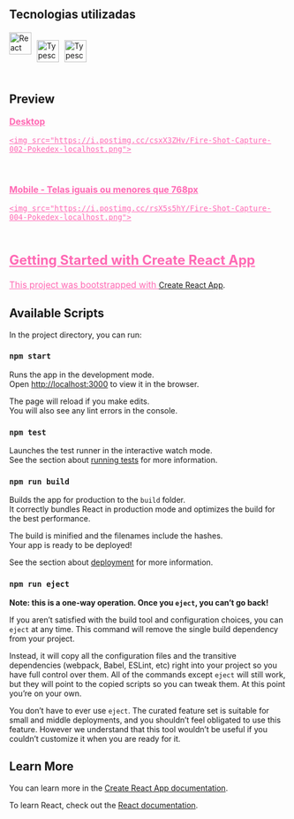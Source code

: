 
<h2 style="margin-bottom: 20px">Tecnologias utilizadas</h2>

<section style="display: inline-flex; margin-bottom: 20px; gap: 10px;">
  <img 
    align="center" 
    alt="React" 
    height="40" 
    width="40" 
    src="https://img.icons8.com/external-tal-revivo-color-tal-revivo/512/external-react-a-javascript-library-for-building-user-interfaces-logo-color-tal-revivo.png"
  />

  <img 
    align="center" 
    alt="Typescript" 
    height="40" 
    width="40" 
    src="https://img.icons8.com/color/512/typescript.png"
  />

  <img 
    align="center"
    alt="Typescript" 
    height="40" 
    width="40"
    src="https://img.icons8.com/color/512/sass.png"
  />
</section>

<section>
  <h2 style="margin-top:20px">Preview</h2>
  <a 
    href="https://pokedex-seven-jade.vercel.app/"
    style="color: hotpink; font-size: 16px;
  >Demo</a>

  <figure  style="margin: 55px 0;">
    <figcaption style="font-weight: bold; margin-bottom: 10px;">Desktop</figcaption>

    <img src="https://i.postimg.cc/csxX3ZHv/Fire-Shot-Capture-002-Pokedex-localhost.png">

  </figure>

  <figure style="margin: 55px 0;">
    <figcaption style="font-weight: bold;"
    >Mobile - Telas iguais ou menores que 768px</figcaption>

    <img src="https://i.postimg.cc/rsX5s5hY/Fire-Shot-Capture-004-Pokedex-localhost.png">
    
  </figure>
</section>


<h2> Getting Started with Create React App</h2>

This project was bootstrapped with [Create React App](https://github.com/facebook/create-react-app).

## Available Scripts

In the project directory, you can run:

### `npm start`

Runs the app in the development mode.\
Open [http://localhost:3000](http://localhost:3000) to view it in the browser.

The page will reload if you make edits.\
You will also see any lint errors in the console.

### `npm test`

Launches the test runner in the interactive watch mode.\
See the section about [running tests](https://facebook.github.io/create-react-app/docs/running-tests) for more information.

### `npm run build`

Builds the app for production to the `build` folder.\
It correctly bundles React in production mode and optimizes the build for the best performance.

The build is minified and the filenames include the hashes.\
Your app is ready to be deployed!

See the section about [deployment](https://facebook.github.io/create-react-app/docs/deployment) for more information.

### `npm run eject`

**Note: this is a one-way operation. Once you `eject`, you can’t go back!**

If you aren’t satisfied with the build tool and configuration choices, you can `eject` at any time. This command will remove the single build dependency from your project.

Instead, it will copy all the configuration files and the transitive dependencies (webpack, Babel, ESLint, etc) right into your project so you have full control over them. All of the commands except `eject` will still work, but they will point to the copied scripts so you can tweak them. At this point you’re on your own.

You don’t have to ever use `eject`. The curated feature set is suitable for small and middle deployments, and you shouldn’t feel obligated to use this feature. However we understand that this tool wouldn’t be useful if you couldn’t customize it when you are ready for it.

## Learn More

You can learn more in the [Create React App documentation](https://facebook.github.io/create-react-app/docs/getting-started).

To learn React, check out the [React documentation](https://reactjs.org/).
